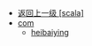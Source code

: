 - [返回上一级 [scala]](notes/code/Flink/flink-basis-scala/src/main/scala/)
- [com](notes/code/Flink/flink-basis-scala/src/main/scala/com/)
  - [heibaiying](notes/code/Flink/flink-basis-scala/src/main/scala/com/heibaiying/)
